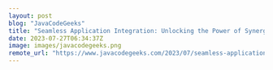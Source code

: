 ```yaml
---
layout: post
blog: "JavaCodeGeeks"
title: "Seamless Application Integration: Unlocking the Power of Synergy Across Systems"
date: 2023-07-27T06:34:37Z
image: images/javacodegeeks.png
remote_url: "https://www.javacodegeeks.com/2023/07/seamless-application-integration-unlocking-the-power-of-synergy-across-systems.html"
---
```


